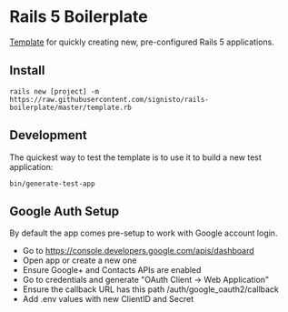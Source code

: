 # Rails 5 Boilerplate

[Template](http://guides.rubyonrails.org/rails_application_templates.html) for quickly creating new, pre-configured Rails 5 applications.


## Install

``` shell
rails new [project] -m https://raw.githubusercontent.com/signisto/rails-boilerplate/master/template.rb
```


## Development

The quickest way to test the template is to use it to build a new test application:

``` shell
bin/generate-test-app
```


## Google Auth Setup

By default the app comes pre-setup to work with Google account login.

- Go to https://console.developers.google.com/apis/dashboard
- Open app or create a new one
- Ensure Google+ and Contacts APIs are enabled
- Go to credentials and generate "OAuth Client -> Web Application"
- Ensure the callback URL has this path /auth/google_oauth2/callback
- Add .env values with new ClientID and Secret
